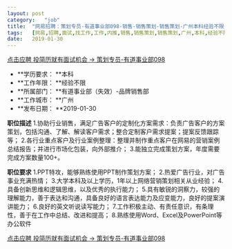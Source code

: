 ```yaml
---
layout:	post
category:	"job"
title:	"网易招聘：策划专员-有道事业部098-销售-销售策划-销售策划-广州本科经验不限"
tags:	[网易,招聘,面试,找工作,工作,内推,销售,销售策划,销售策划,广州,本科,经验不限]
date:	2019-01-30
---
```


[点击应聘 投简历就有面试机会 -> 策划专员-有道事业部098](http://mobile.bole.netease.com/bole/boleDetail?id=15265&employeeId=346f03c3cda5f04c&key=all)



- **学历要求： **本科
- **工作年限： **经验不限
- **所属部门： **有道事业部（失效）-品牌销售部
- **工作城市： **广州
- **发布日期： **2019-01-30



**职位描述**
1.协助行业销售，满足广告客户的定制化方案需求：负责广告客户的方案策划，包括沟通、了解、解读客户需求；整合定制客户需求提案；提案反馈跟踪等； 
2.各行业重点客户及行业案例整理：整理并制作重点客户在网易的营销案例总结报告；并进行市场化包装，向外部推介；
3.能独立完成策划方案，年度需要完成方案数量100+。



**职位要求**
1.PPT特攻，能够熟练使用PPT制作策划方案；
2.热爱广告行业，对广告事业充满热情；
3.大学本科及以上学历，1年以上网络营销策划相关从业经验；
4.具备创新思维和逻辑思维，以及优秀的执行能力；
5.具有敏锐的洞察力，较强的理解能力，善于表达和沟通，具备良好的语言表达能力及应变能力，良好的提案演讲能力；
6.良好的英文听说读写能力；
7.工作积极主动、有责任意识，有条理性，善于在工作中总结、改进和提高；
8.熟练使用Word、Excel及PowerPoint等办公软件



[点击应聘 投简历就有面试机会 -> 策划专员-有道事业部098](http://mobile.bole.netease.com/bole/boleDetail?id=15265&employeeId=346f03c3cda5f04c&key=all)